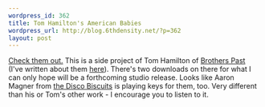 ```yaml
--- 
wordpress_id: 362
title: Tom Hamilton's American Babies
wordpress_url: http://blog.6thdensity.net/?p=362
layout: post
---
```

<a href="http://profile.myspace.com/index.cfm?fuseaction=user.viewprofile&friendID=48460603">Check them out.</a> This is a side project of Tom Hamilton of <a href="http://www.brotherspast.com">Brothers Past</a> (I've written about them <a href="http://blog.6thdensity.net/?cat=7">here</a>). There's two downloads on there for what I can only hope will be a forthcoming studio release. Looks like Aaron Magner from <a href="http://discobiscuits.com">the Disco Biscuits</a> is playing keys for them, too. Very different than his or Tom's other work - I encourage you to listen to it.
